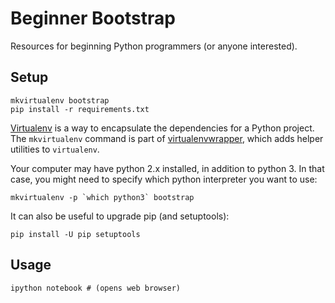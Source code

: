 # Beginner Bootstrap

Resources for beginning Python programmers (or anyone interested).

## Setup

    mkvirtualenv bootstrap
    pip install -r requirements.txt

[Virtualenv][venv] is a way to encapsulate the dependencies for a Python project. The `mkvirtualenv` command is part of [virtualenvwrapper][venvwrapper], which adds helper utilities to `virtualenv`.

Your computer may have python 2.x installed, in addition to python 3. In that case, you might need to specify which python interpreter you want to use:

    mkvirtualenv -p `which python3` bootstrap

It can also be useful to upgrade pip (and setuptools):

    pip install -U pip setuptools

## Usage

    ipython notebook # (opens web browser)

[venvwrapper]: http://virtualenvwrapper.readthedocs.org/en/latest/command_ref.html
[venv]: http://docs.python-guide.org/en/latest/dev/virtualenvs/
